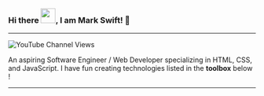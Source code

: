 ### Hi there <img src="https://raw.githubusercontent.com/MartinHeinz/MartinHeinz/master/wave.gif" width="30px">, I am Mark Swift! 👋
---
![YouTube Channel Views](https://img.shields.io/youtube/channel/views/UC5QrL9r64RgBCZPSQ2kccAQ?label=People%20who%20have%20viewed%20my%20channel%3A&style=social)

An aspiring Software Engineer / Web Developer specializing in HTML, CSS, and JavaScript. I have fun creating technologies listed in the **toolbox** below ! 

---
<!--
**MarkySwifty/MarkySwifty** is a ✨ _special_ ✨ repository because its `README.md` (this file) appears on your GitHub profile.

Here are some ideas to get you started:

- 🔭 I’m currently working on ...
- 🌱 I’m currently learning ...
- 👯 I’m looking to collaborate on ...
- 🤔 I’m looking for help with ...
- 💬 Ask me about ...
- 📫 How to reach me: ...
- 😄 Pronouns: ...
- ⚡ Fun fact: ...
-->
